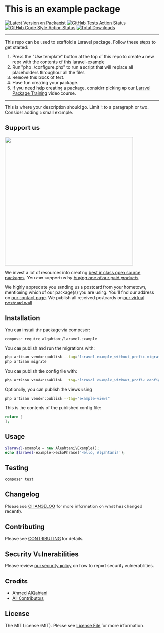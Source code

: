 # This is an example package

[![Latest Version on Packagist](https://img.shields.io/packagist/v/alqahtani/laravel-example.svg?style=flat-square)](https://packagist.org/packages/alqahtani/laravel-example)
[![GitHub Tests Action Status](https://img.shields.io/github/workflow/status/alqahtani/laravel-example/run-tests?label=tests)](https://github.com/alqahtani/laravel-example/actions?query=workflow%3Arun-tests+branch%3Amain)
[![GitHub Code Style Action Status](https://img.shields.io/github/workflow/status/alqahtani/laravel-example/Check%20&%20fix%20styling?label=code%20style)](https://github.com/alqahtani/laravel-example/actions?query=workflow%3A"Check+%26+fix+styling"+branch%3Amain)
[![Total Downloads](https://img.shields.io/packagist/dt/alqahtani/laravel-example.svg?style=flat-square)](https://packagist.org/packages/alqahtani/laravel-example)

---
This repo can be used to scaffold a Laravel package. Follow these steps to get started:

1. Press the "Use template" button at the top of this repo to create a new repo with the contents of this laravel-example
2. Run "php ./configure.php" to run a script that will replace all placeholders throughout all the files
3. Remove this block of text.
4. Have fun creating your package.
5. If you need help creating a package, consider picking up our <a href="https://laravelpackage.training">Laravel Package Training</a> video course.
---

This is where your description should go. Limit it to a paragraph or two. Consider adding a small example.

## Support us

[<img src="https://github-ads.s3.eu-central-1.amazonaws.com/laravel-example.jpg?t=1" width="419px" />](https://spatie.be/github-ad-click/laravel-example)

We invest a lot of resources into creating [best in class open source packages](https://spatie.be/open-source). You can support us by [buying one of our paid products](https://spatie.be/open-source/support-us).

We highly appreciate you sending us a postcard from your hometown, mentioning which of our package(s) you are using. You'll find our address on [our contact page](https://spatie.be/about-us). We publish all received postcards on [our virtual postcard wall](https://spatie.be/open-source/postcards).

## Installation

You can install the package via composer:

```bash
composer require alqahtani/laravel-example
```

You can publish and run the migrations with:

```bash
php artisan vendor:publish --tag="laravel-example_without_prefix-migrations"
php artisan migrate
```

You can publish the config file with:
```bash
php artisan vendor:publish --tag="laravel-example_without_prefix-config"
```

Optionally, you can publish the views using

```bash
php artisan vendor:publish --tag="example-views"
```

This is the contents of the published config file:

```php
return [
];
```

## Usage

```php
$laravel-example = new Alqahtani\Example();
echo $laravel-example->echoPhrase('Hello, Alqahtani!');
```

## Testing

```bash
composer test
```

## Changelog

Please see [CHANGELOG](CHANGELOG.md) for more information on what has changed recently.

## Contributing

Please see [CONTRIBUTING](.github/CONTRIBUTING.md) for details.

## Security Vulnerabilities

Please review [our security policy](../../security/policy) on how to report security vulnerabilities.

## Credits

- [Ahmed AlQahtani](https://github.com/alqahtani)
- [All Contributors](../../contributors)

## License

The MIT License (MIT). Please see [License File](LICENSE.md) for more information.
